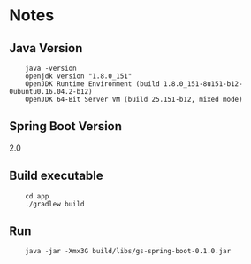 # Notes

## Java Version
```
    java -version
    openjdk version "1.8.0_151"
    OpenJDK Runtime Environment (build 1.8.0_151-8u151-b12-0ubuntu0.16.04.2-b12)
    OpenJDK 64-Bit Server VM (build 25.151-b12, mixed mode)
```
## Spring Boot Version
2.0

## Build executable
```
    cd app
    ./gradlew build
```

## Run
```
    java -jar -Xmx3G build/libs/gs-spring-boot-0.1.0.jar
```
